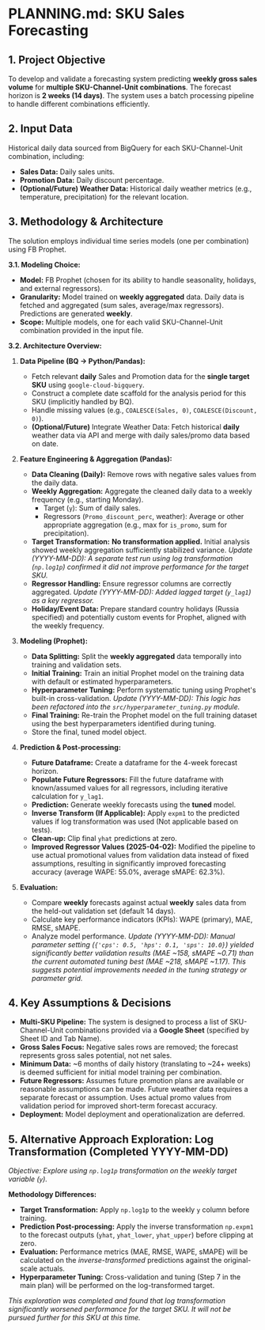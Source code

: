 # PLANNING.md: SKU Sales Forecasting

## 1. Project Objective

To develop and validate a forecasting system predicting **weekly gross sales volume** for **multiple SKU-Channel-Unit combinations**. The forecast horizon is **2 weeks (14 days)**. The system uses a batch processing pipeline to handle different combinations efficiently.

## 2. Input Data

Historical daily data sourced from BigQuery for each SKU-Channel-Unit combination, including:

* **Sales Data:** Daily sales units.
* **Promotion Data:** Daily discount percentage.
* **(Optional/Future) Weather Data:** Historical daily weather metrics (e.g., temperature, precipitation) for the relevant location.

## 3. Methodology & Architecture

The solution employs individual time series models (one per combination) using FB Prophet.

**3.1. Modeling Choice:**

* **Model:** FB Prophet (chosen for its ability to handle seasonality, holidays, and external regressors).
* **Granularity:** Model trained on **weekly aggregated** data. Daily data is fetched and aggregated (sum sales, average/max regressors). Predictions are generated **weekly**.
* **Scope:** Multiple models, one for each valid SKU-Channel-Unit combination provided in the input file.

**3.2. Architecture Overview:**

1.  **Data Pipeline (BQ -> Python/Pandas):**
    * Fetch relevant **daily** Sales and Promotion data for the **single target SKU** using `google-cloud-bigquery`.
    * Construct a complete date scaffold for the analysis period for this SKU (implicitly handled by BQ).
    * Handle missing values (e.g., `COALESCE(Sales, 0)`, `COALESCE(Discount, 0)`).
    * **(Optional/Future)** Integrate Weather Data: Fetch historical **daily** weather data via API and merge with daily sales/promo data based on date.

2.  **Feature Engineering & Aggregation (Pandas):**
    * **Data Cleaning (Daily):** Remove rows with negative sales values from the daily data.
    * **Weekly Aggregation:** Aggregate the cleaned daily data to a weekly frequency (e.g., starting Monday).
        * Target (`y`): Sum of daily sales.
        * Regressors (`Promo_discount_perc`, weather): Average or other appropriate aggregation (e.g., max for `is_promo`, sum for precipitation).
    * **Target Transformation:** **No transformation applied.** Initial analysis showed weekly aggregation sufficiently stabilized variance. *Update (YYYY-MM-DD): A separate test run using log transformation (`np.log1p`) confirmed it did not improve performance for the target SKU.*
    * **Regressor Handling:** Ensure regressor columns are correctly aggregated. *Update (YYYY-MM-DD): Added lagged target (`y_lag1`) as a key regressor.*
    * **Holiday/Event Data:** Prepare standard country holidays (Russia specified) and potentially custom events for Prophet, aligned with the weekly frequency.

3.  **Modeling (Prophet):**
    * **Data Splitting:** Split the **weekly aggregated** data temporally into training and validation sets.
    * **Initial Training:** Train an initial Prophet model on the training data with default or estimated hyperparameters.
    * **Hyperparameter Tuning:** Perform systematic tuning using Prophet's built-in cross-validation. *Update (YYYY-MM-DD): This logic has been refactored into the `src/hyperparameter_tuning.py` module.*
    * **Final Training:** Re-train the Prophet model on the full training dataset using the best hyperparameters identified during tuning.
    * Store the final, tuned model object.

4.  **Prediction & Post-processing:**
    * **Future Dataframe:** Create a dataframe for the 4-week forecast horizon.
    * **Populate Future Regressors:** Fill the future dataframe with known/assumed values for all regressors, including iterative calculation for `y_lag1`.
    * **Prediction:** Generate weekly forecasts using the **tuned** model.
    * **Inverse Transform (If Applicable):** Apply `expm1` to the predicted values if log transformation was used (Not applicable based on tests).
    * **Clean-up:** Clip final `yhat` predictions at zero.
    * **Improved Regressor Values (2025-04-02):** Modified the pipeline to use actual promotional values from validation data instead of fixed assumptions, resulting in significantly improved forecasting accuracy (average WAPE: 55.0%, average sMAPE: 62.3%).

5.  **Evaluation:**
    * Compare **weekly** forecasts against actual **weekly** sales data from the held-out validation set (default 14 days).
    * Calculate key performance indicators (KPIs): WAPE (primary), MAE, RMSE, sMAPE.
    * Analyze model performance. *Update (YYYY-MM-DD): Manual parameter setting (`{'cps': 0.5, 'hps': 0.1, 'sps': 10.0}`) yielded significantly better validation results (MAE ~158, sMAPE ~0.71) than the current automated tuning best (MAE ~218, sMAPE ~1.17). This suggests potential improvements needed in the tuning strategy or parameter grid.*

## 4. Key Assumptions & Decisions

* **Multi-SKU Pipeline:** The system is designed to process a list of SKU-Channel-Unit combinations provided via a **Google Sheet** (specified by Sheet ID and Tab Name).
* **Gross Sales Focus:** Negative sales rows are removed; the forecast represents gross sales potential, not net sales.
* **Minimum Data:** ~6 months of daily history (translating to ~24+ weeks) is deemed sufficient for initial model training per combination.
* **Future Regressors:** Assumes future promotion plans are available or reasonable assumptions can be made. Future weather data requires a separate forecast or assumption. Uses actual promo values from validation period for improved short-term forecast accuracy.
* **Deployment:** Model deployment and operationalization are deferred.

## 5. Alternative Approach Exploration: Log Transformation (Completed YYYY-MM-DD)

*Objective: Explore using `np.log1p` transformation on the weekly target variable (`y`).*

**Methodology Differences:**

*   **Target Transformation:** Apply `np.log1p` to the weekly `y` column before training.
*   **Prediction Post-processing:** Apply the inverse transformation `np.expm1` to the forecast outputs (`yhat`, `yhat_lower`, `yhat_upper`) before clipping at zero.
*   **Evaluation:** Performance metrics (MAE, RMSE, WAPE, sMAPE) will be calculated on the *inverse-transformed* predictions against the original-scale actuals.
*   **Hyperparameter Tuning:** Cross-validation and tuning (Step 7 in the main plan) will be performed on the log-transformed target.

*This exploration was completed and found that log transformation significantly worsened performance for the target SKU. It will not be pursued further for this SKU at this time.*


